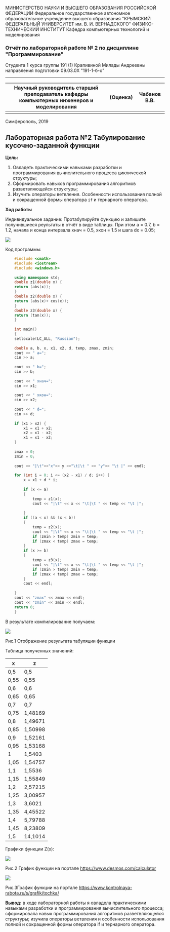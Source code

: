 МИНИСТЕРСТВО НАУКИ И ВЫСШЕГО ОБРАЗОВАНИЯ РОССИЙСКОЙ ФЕДЕРАЦИИ
Федеральное государственное автономное образовательное учреждение высшего образования
"КРЫМСКИЙ ФЕДЕРАЛЬНЫЙ УНИВЕРСИТЕТ им. В. И. ВЕРНАДСКОГО"
ФИЗИКО-ТЕХНИЧЕСКИЙ ИНСТИТУТ
Кафедра компьютерных технологий и моделирования



### Отчёт по лабораторной работе № 2 по дисциплине "Программирование"


Студента 1 курса группы 191 (1) Крапивиной Милады Андреевны направления подготовки 09.03.0Х "191-1-б-о"

***

| Научный руководитель старший преподаватель кафедры компьютерных инженеров и моделирования | (Оценка) | Чабанов В.В. |
| ------------------------------------------------------------ | -------- | ------------ |
|                                                              |          |              |



Симферополь, 2019





## Лабораторная работа №2 Табулирование кусочно-заданной функции
**Цель:**

1. Овладеть практическими навыками разработки и программирования вычислительного процесса циклической структуры;
2. Сформировать навыков программирования алгоритмов разветвляющейся структуры;
3. Изучить операторы ветвления. Особенности использования полной и сокращенной формы оператора `if` и тернарного оператора.

**Ход работы**

Индивидуальное задание:
Протабулируйте функцию и запишите получившиеся реультаты в отчёт в виде таблицы. При этом a = 0.7, b = 1.2, начала и конца интервала хнач = 0.5, xкон = 1.5 и шага dx = 0.05;

![](https://github.com/MiladaKrapivina/LabWorks/blob/master/%D0%9B%D0%B0%D0%B1%D0%BE%D1%80%D0%B0%D1%82%D0%BE%D1%80%D0%BD%D0%B0%D1%8F%20%D1%80%D0%B0%D0%B1%D0%BE%D1%82%D0%B0%20%E2%84%962/Screenshot/%D0%A1%D0%BA%D1%80%D0%B8%D0%BD%D1%88%D0%BE%D1%82%2013-11-2019%20220609.png)

Код программы:

```cpp	
	#include <cmath>
	#include <iostream>
	#include <windows.h>
	
	using namespace std;
	double z1(double x) {
	return (abs(x));
	}
	double z2(double x) {
	return (abs(x)+ cos(x));
	}
	double z3(double x) {
	return (tan(x));
	}
	
	int main()
	{
	setlocale(LC_ALL, "Russian");
	
	double a, b, x, x1, x2, d, temp, zmax, zmin;
	cout << " a=";
	cin >> a;
	
	cout << " b=";
	cin >> b;
	
	cout << " xнач=";
	cin >> x1;
	
	cout << " xкон=";
	cin >> x2;
	
	cout << " d=";
	cin >> d;
	
	if (x1 > x2) {
		x1 = x1 + x2;
		x2 = x1 - x2;
		x1 = x1 - x2;
	}
	
	zmax = 0;
	zmin = 0;
	
	cout << "|\t"<<"x"<< y <<"\t|\t " << "y"<< "\t |" << endl;
	
	for (int i = 0; i <= (x2 - x1) / d; i++) {
		x = x1 + d * i;
	
		if (x <= a)
		{
			temp = z1(x);
			cout << "|\t" << x << "\t|\t " << temp << "\t |";
	
		}
		if ((a < x) && (x < b))
		{
			temp = z2(x);
			cout << "|\t" << x << "\t|\t " << temp << "\t |";
			if (zmin > temp) zmin = temp;
			if (zmax < temp) zmax = temp;
		}
		if (x >= b)
		{
			temp = z3(x);
			cout << "|\t" << x << "\t|\t " << temp << "\t |";
			if (zmin > temp) zmin = temp;
			if (zmax < temp) zmax = temp;
		}
		cout << endl;
		
	}
	cout << "zmax" << zmax << endl;
	cout << "zmin" << zmin << endl;
	return 0;
	}
```


В результате компилирование получаем:

![](https://github.com/MiladaKrapivina/LabWorks/blob/master/%D0%9B%D0%B0%D0%B1%D0%BE%D1%80%D0%B0%D1%82%D0%BE%D1%80%D0%BD%D0%B0%D1%8F%20%D1%80%D0%B0%D0%B1%D0%BE%D1%82%D0%B0%20%E2%84%962/Screenshot/%D0%A1%D0%BA%D1%80%D0%B8%D0%BD%D1%88%D0%BE%D1%82%2003-11-2019%20160956.png)

Рис.1 Отображение результата табуляции функции

Таблица полученных значений:

| x    | z       |
| ---- | ------- |
| 0,5  | 0,5     |
| 0,55 | 0,55    |
| 0,6  | 0,6     |
| 0,65 | 0,65    |
| 0,7  | 0,7     |
| 0,75 | 1,48169 |
| 0,8  | 1,49671 |
| 0,85 | 1,50998 |
| 0,9  | 1,52161 |
| 0,95 | 1,53168 |
| 1    | 1,5403  |
| 1,05 | 1,54757 |
| 1,1  | 1,5536  |
| 1,15 | 1,55849 |
| 1,2  | 2,57215 |
| 1,25 | 3,00957 |
| 1,3  | 3,6021  |
| 1,35 | 4,45522 |
| 1,4  | 5,79788 |
| 1,45 | 8,23809 |
| 1,5  | 14,1014 |

Графики  функции Z(x):

![](https://github.com/MiladaKrapivina/LabWorks/blob/master/%D0%9B%D0%B0%D0%B1%D0%BE%D1%80%D0%B0%D1%82%D0%BE%D1%80%D0%BD%D0%B0%D1%8F%20%D1%80%D0%B0%D0%B1%D0%BE%D1%82%D0%B0%20%E2%84%962/Screenshot/desmos-graph.png)

Рис.2 График функции на портале  https://www.desmos.com/calculator

![](https://github.com/MiladaKrapivina/LabWorks/blob/master/%D0%9B%D0%B0%D0%B1%D0%BE%D1%80%D0%B0%D1%82%D0%BE%D1%80%D0%BD%D0%B0%D1%8F%20%D1%80%D0%B0%D0%B1%D0%BE%D1%82%D0%B0%20%E2%84%962/Screenshot/%D0%A1%D0%BA%D1%80%D0%B8%D0%BD%D1%88%D0%BE%D1%82%2006-10-2019%20003924.png)

Рис.3График функции на портале https://www.kontrolnaya-rabota.ru/s/grafik/tochka/

**Вывод:**  в ходе лабораторной работы я овладела практическими навыками разработки и программирования вычислительного процесса; сформировала навык программирования алгоритмов разветвляющейся структуры; изучила операторы ветвления и особенности использования полной и сокращенной формы оператора if  и тернарного оператора.
